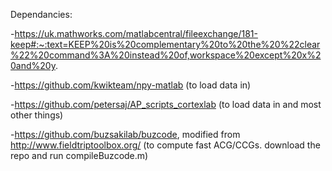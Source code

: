 Dependancies: 

-https://uk.mathworks.com/matlabcentral/fileexchange/181-keep#:~:text=KEEP%20is%20complementary%20to%20the%20%22clear%22%20command%3A%20instead%20of,workspace%20except%20x%20and%20y.

-https://github.com/kwikteam/npy-matlab (to load data in)

-https://github.com/petersaj/AP_scripts_cortexlab (to load data in and most other things)

-https://github.com/buzsakilab/buzcode, modified from http://www.fieldtriptoolbox.org/ (to compute fast ACG/CCGs. download the repo and run compileBuzcode.m)